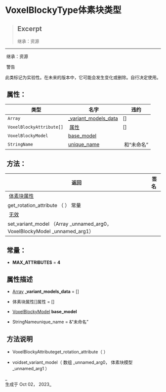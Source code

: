 # VoxelBlockyType体素块类型

> ## Excerpt
> 继承：资源

---
 继承：资源

 警告

  
此类标记为实验性。在未来的版本中，它可能会发生变化或删除。自行决定使用。

##  属性：

|  类型 |  名字 |  违约 |
| --- | --- | --- |
| `Array` | [\_variant\_models\_data](https://voxel-tools.readthedocs.io/en/latest/api/VoxelBlockyType/#i__variant_models_data) | \[\] |
| `VoxelBlockyAttribute[]` |  [属性](https://voxel-tools.readthedocs.io/en/latest/api/VoxelBlockyType/#i_attributes) | \[\] |
| `VoxelBlockyModel` | [base\_model](https://voxel-tools.readthedocs.io/en/latest/api/VoxelBlockyType/#i_base_model) |  |
| `StringName` | [unique\_name](https://voxel-tools.readthedocs.io/en/latest/api/VoxelBlockyType/#i_unique_name) |  和“未命名” |

##  方法：

|  返回 |  签名 |
| --- | --- |
|  [体素块属性](https://voxel-tools.readthedocs.io/en/latest/api/VoxelBlockyAttribute/) |   
get\_rotation\_attribute （ ） 常量 |
|  [无效](https://voxel-tools.readthedocs.io/en/latest/api/VoxelBlockyType/#) |   
set\_variant\_model （Array \_unnamed\_arg0， VoxelBlockyModel \_unnamed\_arg1） |

##  常量：

-   **MAX\_ATTRIBUTES** = **4**

##  属性描述

-   [Array](https://docs.godotengine.org/en/stable/classes/class_array.html) **\_variant\_models\_data** = \[\]
    
-     
    体素块属性\[\]属性 = \[\]
    
-   [VoxelBlockyModel](https://voxel-tools.readthedocs.io/en/latest/api/VoxelBlockyModel/) **base\_model**
    
-     
    StringNameunique\_name = &“未命名”
    

##  方法说明

-     
    VoxelBlockyAttributeget\_rotation\_attribute（ ）
    
-     
    voidset\_variant\_model（ 数组 \_unnamed\_arg0， 体素块模型 \_unnamed\_arg1 ）
    

_  
生成于 Oct 02， 2023_
